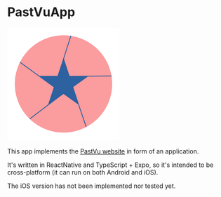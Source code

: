 # PastVuApp

![A blue star in a pink circle](img/logo.png)

This app implements the [PastVu website](https://pastvu.com/) in form of an
application. 

It's written in ReactNative and TypeScript + Expo, so it's intended to be
cross-platform (it can run on both Android and iOS).

The iOS version has not been implemented nor tested yet.
